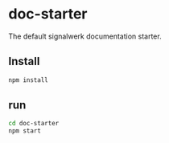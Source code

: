 # doc-starter
The default signalwerk documentation starter.


## Install

```sh
npm install
```

## run
```sh
cd doc-starter
npm start
```
